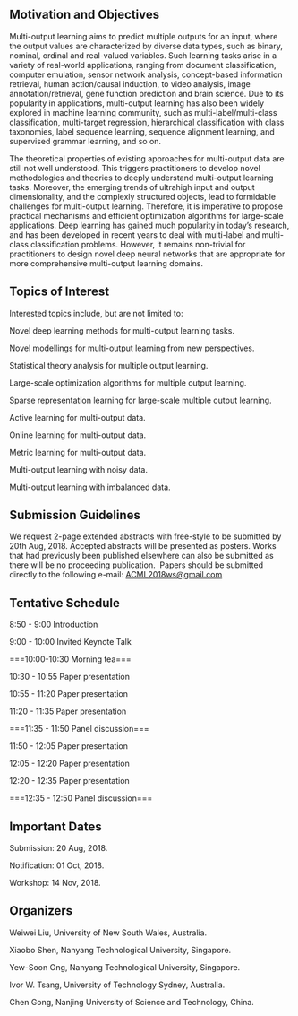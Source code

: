 ## Motivation and Objectives 

Multi-output learning aims to predict multiple outputs for an input, where the output values are characterized by diverse data types, such as binary, nominal, ordinal and real-valued variables. Such learning tasks arise in a variety of real-world applications, ranging from document classification, computer emulation, sensor network analysis, concept-based information retrieval, human action/causal induction, to video analysis, image annotation/retrieval, gene function prediction and brain science. Due to its popularity in applications, multi-output learning has also been widely explored in machine learning community, such as multi-label/multi-class classification, multi-target regression, hierarchical classification with class taxonomies, label sequence learning, sequence alignment learning, and supervised grammar learning, and so on. 

The theoretical properties of existing approaches for multi-output data are still not well understood. This triggers practitioners to develop novel methodologies and theories to deeply understand multi-output learning tasks. Moreover, the emerging trends of ultrahigh input and output dimensionality, and the complexly structured objects, lead to formidable challenges for multi-output learning. Therefore, it is imperative to propose practical mechanisms and efficient optimization algorithms for large-scale applications. Deep learning has gained much popularity in today’s research, and has been developed in recent years to deal with multi-label and multi-class classification problems. However, it remains non-trivial for practitioners to design novel deep neural networks that are appropriate for more comprehensive multi-output learning domains. 

## Topics of Interest 

Interested topics include, but are not limited to: 

Novel deep learning methods for multi-output learning tasks. 

Novel modellings for multi-output learning from new perspectives. 

Statistical theory analysis for multiple output learning. 

Large-scale optimization algorithms for multiple output learning. 

Sparse representation learning for large-scale multiple output learning. 

Active learning for multi-output data. 

Online learning for multi-output data. 

Metric learning for multi-output data. 

Multi-output learning with noisy data. 

Multi-output learning with imbalanced data. 

## Submission Guidelines 

We request 2-page extended abstracts with free-style to be submitted by 20th Aug, 2018. Accepted abstracts will be presented as posters. Works that had previously been published elsewhere can also be submitted as there will be no proceeding publication.  Papers should be submitted directly to the following e-mail: ACML2018ws@gmail.com

## Tentative Schedule

8:50 - 9:00 Introduction 

9:00 - 10:00 Invited Keynote Talk 

===10:00-10:30 Morning tea=== 

10:30 - 10:55 Paper presentation 

10:55 - 11:20 Paper presentation 

11:20 - 11:35 Paper presentation 

===11:35 - 11:50 Panel discussion=== 

11:50 - 12:05 Paper presentation 

12:05 - 12:20 Paper presentation 

12:20 - 12:35 Paper presentation 

===12:35 - 12:50 Panel discussion=== 


## Important Dates 

Submission: 20 Aug, 2018. 

Notification: 01 Oct, 2018. 

Workshop: 14 Nov, 2018. 

## Organizers

Weiwei Liu, University of New South Wales, Australia. 

Xiaobo Shen, Nanyang Technological University, Singapore. 

Yew-Soon Ong, Nanyang Technological University, Singapore. 

Ivor W. Tsang, University of Technology Sydney, Australia. 

Chen Gong, Nanjing University of Science and Technology, China.
